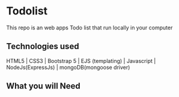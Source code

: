 # Todolist

This repo is an web apps Todo list that run locally in your computer

## Technologies used

HTML5 | CSS3 | Bootstrap 5 | EJS (templating) | Javascript | NodeJs(ExpressJs) | mongoDB(mongoose driver)


## What you will Need 


